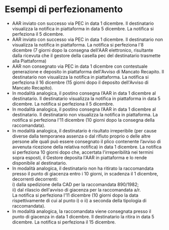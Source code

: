 # Esempi di perfezionamento

* AAR inviato con successo via PEC in data 1 dicembre. Il destinatario visualizza la notifica in piattaforma in data 5 dicembre. La notifica si perfeziona il 5 dicembre.
* AAR inviato con successo via PEC in data 1 dicembre. Il destinatario non visualizza la notifica in piattaforma. La notifica si perfeziona l'8 dicembre (7 giorni dopo la consegna dell'AAR elettronico, risultante dalla ricevuta che il gestore della casella pec del destinatario trasmette alla Piattaforma)
* AAR non consegnato via PEC in data 1 dicembre con contestuale generazione e deposito in piattaforma dell'Avviso di Mancato Recapito. Il destinatario non visualizza la notifica in piattaforma. La notifica si perfeziona il 16 dicembre (15 giorni dopo il deposito dell'Avviso di Mancato Recapito).
* In modalità analogica, il postino consegna l’AAR in data 1 dicembre al destinatario. Il destinatario visualizza la notifica in piattaforma in data 5 dicembre. La notifica si perfeziona il 5 dicembre.
* In modalità analogica, il postino consegna l’AAR in data 1 dicembre al destinatario. Il destinatario non visualizza la notifica in piattaforma. La notifica si perfeziona l'11 dicembre (10 giorni dopo la consegna della raccomandata).
* In modalità analogica, il destinatario è risultato irreperibile (per cause diverse dalla temporanea assenza o dal rifiuto proprio o delle altre persone alle quali può essere consegnato il plico contenente l’avviso di avvenuta ricezione della relativa notifica) in data 1 dicembre. La notifica si perfeziona 10 giorni dopo che, accertata l'irreperibilità nei termini sopra esposti, il Gestore deposita l'AAR in piattaforma e lo rende disponibile al destinatario.
* In modalità analogica, il destinatario non ha ritirato la raccomandata presso il punto di giacenza entro i 10 giorni, in scadenza il 1 dicembre, decorrenti decorrenti:\
  i) dalla spedizione della CAD per la raccomandata 890/1982;\
  ii) dal rilascio dell'avviso di giacenza per la raccomandata a/r.\
  La notifica si perfeziona l'11 dicembre (10 giorni dopo la data rispettivamente di cui al punto i) o ii) a seconda della tipologia di raccomandata).
* In modalità analogica, la raccomandata viene consegnata presso il punto di giacenza in data 1 dicembre. Il destinatario la ritira in data 5 dicembre. La notifica si perfeziona il 15 dicembre.
